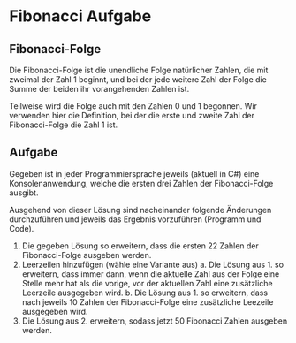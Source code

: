 # Fibonacci Aufgabe #

## Fibonacci-Folge ##

Die Fibonacci-Folge ist die unendliche Folge natürlicher Zahlen, die mit zweimal der Zahl 1 beginnt, und bei der jede weitere Zahl der Folge die Summe der beiden ihr vorangehenden Zahlen ist. 

Teilweise wird die Folge auch mit den Zahlen 0 und 1 begonnen. Wir verwenden hier die Definition, bei der die erste und zweite Zahl der Fibonacci-Folge die Zahl 1 ist.

## Aufgabe ##

Gegeben ist in jeder Programmiersprache jeweils (aktuell in C#) eine Konsolenanwendung, welche die ersten drei Zahlen der Fibonacci-Folge ausgibt.

Ausgehend von dieser Lösung sind nacheinander folgende Änderungen durchzuführen und jeweils das Ergebnis vorzuführen (Programm und Code).

1. Die gegeben Lösung so erweitern, dass die ersten 22 Zahlen der Fibonacci-Folge ausgeben werden.
2. Leerzeilen hinzufügen (wähle eine Variante aus)
	a. Die Lösung aus 1. so erweitern, dass immer dann, wenn die aktuelle Zahl aus der Folge eine Stelle mehr hat als die vorige, vor der aktuellen Zahl eine zusätzliche Leerzeile ausgegeben wird. 
	b. Die Lösung aus 1. so erweitern, dass nach jeweils 10 Zahlen der Fibonacci-Folge eine zusätzliche Leezeile ausgegeben wird. 
3. Die Lösung aus 2. erweitern, sodass jetzt 50 Fibonacci Zahlen ausgeben werden.
